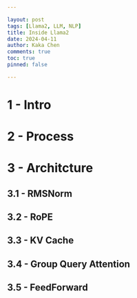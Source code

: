 ```yaml
---

layout: post
tags: [Llama2, LLM, NLP]
title: Inside Llama2
date: 2024-04-11
author: Kaka Chen
comments: true
toc: true
pinned: false

---
```

# 1 - Intro

# 2 - Process

# 3 - Architcture

## 3.1 - RMSNorm

## 3.2 - RoPE

## 3.3 - KV Cache

## 3.4 - Group Query Attention

## 3.5 - FeedForward

